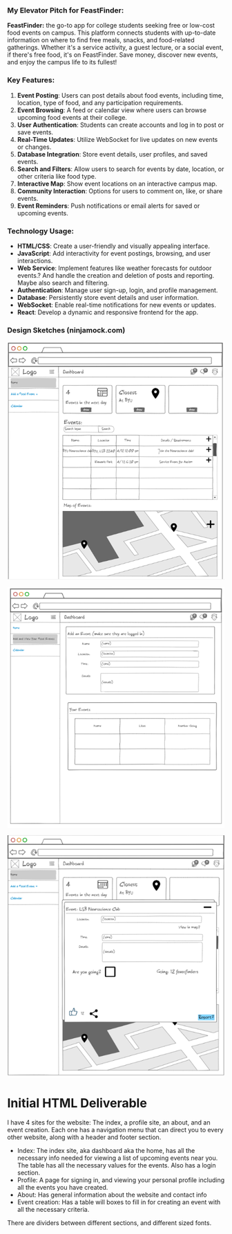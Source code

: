 ### My Elevator Pitch for FeastFinder:

**FeastFinder:** the go-to app for college students seeking free or low-cost food events on campus. This platform connects students with up-to-date information on where to find free meals, snacks, and food-related gatherings. Whether it's a service activity, a guest lecture, or a social event, if there's free food, it's on FeastFinder. Save money, discover new events, and enjoy the campus life to its fullest!

### **Key Features:**

1. **Event Posting**: Users can post details about food events, including time, location, type of food, and any participation requirements.
2. **Event Browsing**: A feed or calendar view where users can browse upcoming food events at their college.
3. **User Authentication**: Students can create accounts and log in to post or save events.
4. **Real-Time Updates**: Utilize WebSocket for live updates on new events or changes.
5. **Database Integration**: Store event details, user profiles, and saved events.
6. **Search and Filters**: Allow users to search for events by date, location, or other criteria like food type.
7. **Interactive Map**: Show event locations on an interactive campus map.
8. **Community Interaction**: Options for users to comment on, like, or share events.
9. **Event Reminders**: Push notifications or email alerts for saved or upcoming events.

### **Technology Usage:**

- **HTML/CSS**: Create a user-friendly and visually appealing interface.
- **JavaScript**: Add interactivity for event postings, browsing, and user interactions.
- **Web Service**: Implement features like weather forecasts for outdoor events.? And handle the creation and deletion of posts and reporting. Maybe also search and filtering.
- **Authentication**: Manage user sign-up, login, and profile management.
- **Database**: Persistently store event details and user information.
- **WebSocket**: Enable real-time notifications for new events or updates.
- **React**: Develop a dynamic and responsive frontend for the app.

### Design Sketches (ninjamock.com)

![Main Page Sketch:](https://github.com/ZenithAtkinson/startup/blob/main/Images/mainpage_screenshot.png)

![Add event sketch](https://github.com/ZenithAtkinson/startup/blob/main/Images/Addevent_screenshot.png)

![Main Page View Event Sketch](https://github.com/ZenithAtkinson/startup/blob/main/Images/viewevent_screenshot.png)

# Initial HTML Deliverable
I have 4 sites for the website: The index, a profile site, an about, and an event creation. Each one has a navigation menu that can direct you to every other website, along with a header and footer section. 
- Index: The index site, aka dashboard aka the home, has all the necessary info needed for viewing a list of upcoming events near you. The table has all the necessary values for the events. Also has a login section.
- Profile: A page for signing in, and viewing your personal profile including all the events you have created.
- About: Has general information about the website and contact info
- Event creation: Has a table will boxes to fill in for creating an event with all the necessary criteria.

There are dividers between different sections, and different sized fonts.
